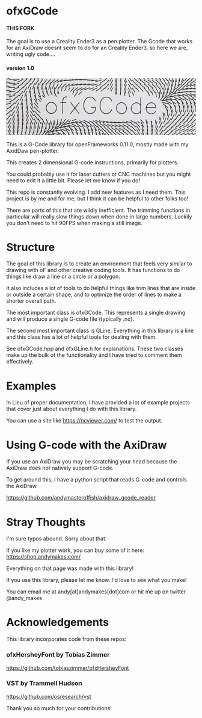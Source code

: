 # ofxGCode

#### THIS FORK

The goal is to use a Creality Ender3 as a pen plotter. The Gcode that works for an AxiDraw doesnt seem to do for an Creality Ender3, so here we are, writing ugly code....

#### version 1.0

![ofxGCode drawings](https://github.com/andymasteroffish/ofxGCode/blob/master/topper.jpg)

This is a G-Code library for openFrameworks 0.11.0, mostly made with my AxidDaw pen-plotter.

This creates 2 dimensional G-code instructions, primarily for plotters.

You could probably use it for laser cutters or CNC machines but you might need to edit it a little bit. Please let me know if you do!

This repo is constantly evolving. I add new features as I need them. This project is by me and for me, but I think it can be helpful to other folks too!

There are parts of this that are wildly inefficient. The trimming functions in particular will really slow things down when done in large numbers. Luckily you don't need to hit 90FPS when making a still image.

# Structure

The goal of this library is to create an environment that feels very similar to drawing with oF and other creative coding tools. It has functions to do things like draw a line or a circle or a polygon.

It also includes a lot of tools to do helpful things like trim lines that are inside or outside a certain shape, and to optimize the order of lines to make a shorter overall path.

The most important class is ofxGCode. This represents a single drawing and will produce a single G-code file (typically .nc).

The second most important class is GLine. Everything in this library is a line and this class has a lot of helpful tools for dealing with them.

See ofxGCode.hpp and ofxGLine.h for explanations. These two classes make up the bulk of the functionality and I have tried to comment them effectively.

# Examples

In Lieu of proper documentation, I have provided a lot of example projects that cover just about everything I do with this library.

You can use a site like https://ncviewer.com/ to test the output.


# Using G-code with the AxiDraw

If you use an AxiDraw you may be scratching your head because the AxiDraw does not natively support G-code.

To get around this, I have a python script that reads G-code and controls the AxiDraw.

https://github.com/andymasteroffish/axidraw_gcode_reader



# Stray Thoughts

I'm sure typos abound. Sorry about that.

If you like my plotter work, you can buy some of it here: https://shop.andymakes.com/

Everything on that page was made with this library!

If you use this library, please let me know. I'd love to see what you make!

You can email me at andy[at]andymakes[dot]com or hit me up on twitter @andy_makes


# Acknowledgements

This library incorporates code from these repos:

### ofxHersheyFont by Tobias Zimmer
https://github.com/tobiaszimmer/ofxHersheyFont

### VST by Trammell Hudson
https://github.com/osresearch/vst

Thank you so much for your contributions!